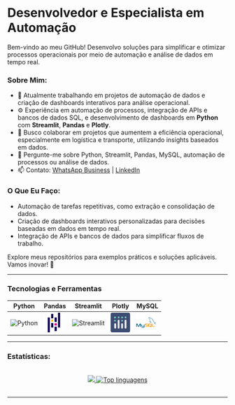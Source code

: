 # Desenvolvedor e Especialista em Automação  
Bem-vindo ao meu GitHub! Desenvolvo soluções para simplificar e otimizar processos operacionais por meio de automação e análise de dados em tempo real.

### Sobre Mim:  
- 🔭 Atualmente trabalhando em projetos de automação de dados e criação de dashboards interativos para análise operacional.  
- ⚙️ Experiência em automação de processos, integração de APIs e bancos de dados SQL, e desenvolvimento de dashboards em **Python** com **Streamlit**, **Pandas** e **Plotly**.  
- 👯 Busco colaborar em projetos que aumentem a eficiência operacional, especialmente em logística e transporte, utilizando insights baseados em dados.  
- 💬 Pergunte-me sobre Python, Streamlit, Pandas, MySQL, automação de processos ou análise de dados.  
- 📫 Contato: [WhatsApp Business](https://wa.me/5521981558361) | [LinkedIn](https://www.linkedin.com/in/mateus-menezes-4369a71a5/) 

### O Que Eu Faço:  
- Automação de tarefas repetitivas, como extração e consolidação de dados.  
- Criação de dashboards interativos personalizadas para decisões baseadas em dados em tempo real.  
- Integração de APIs e bancos de dados para simplificar fluxos de trabalho.  

Explore meus repositórios para exemplos práticos e soluções aplicáveis. Vamos inovar! 🚀  

---

### Tecnologias e Ferramentas  
| Python | Pandas | Streamlit | Plotly | MySQL |  
|--------|--------|-----------|--------|-------|  
| <img src="https://techstack-generator.vercel.app/python-icon.svg" alt="Python" width="45" height="45"/> | <img src="https://github.com/devicons/devicon/blob/master/icons/pandas/pandas-original.svg" alt="Pandas" width="45" height="45"/> | <img src="https://docs.streamlit.io/logo.svg" alt="Streamlit" width="45" height="45"/> | <img src="https://github.com/devicons/devicon/blob/master/icons/plotly/plotly-original.svg" alt="Plotly" width="45" height="45"/> | <img src="https://github.com/devicons/devicon/blob/master/icons/mysql/mysql-original-wordmark.svg" alt="MySQL" width="45" height="45"/> |  

---

### Estatísticas:  
<br>
 <div align="center">
  <a href="https://github.com/mateusflawer"> 
   <img height="180em" src="https://github-readme-stats.vercel.app/api?username=mateusflawer&show_icons=true&theme=algolia"/>
   <img height="180em" src="https://github-readme-stats.vercel.app/api/top-langs/?username=mateusflawer&layout=compact&langs_count=7&theme=algolia" alt="Top linguagens"/>
</div>
<br>

---

<div id="header">
  <img src="https://komarev.com/ghpvc/?username=mateusflawer&style=for-the-badge&color=blue" alt=""/>
</div>
